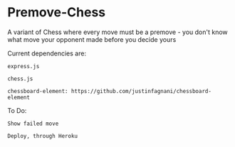# Premove-Chess
A variant of Chess where every move must be a premove - you don't know what move your opponent made before you decide yours

Current dependencies are:

    express.js

    chess.js

    chessboard-element: https://github.com/justinfagnani/chessboard-element

To Do:

    Show failed move
    
    Deploy, through Heroku